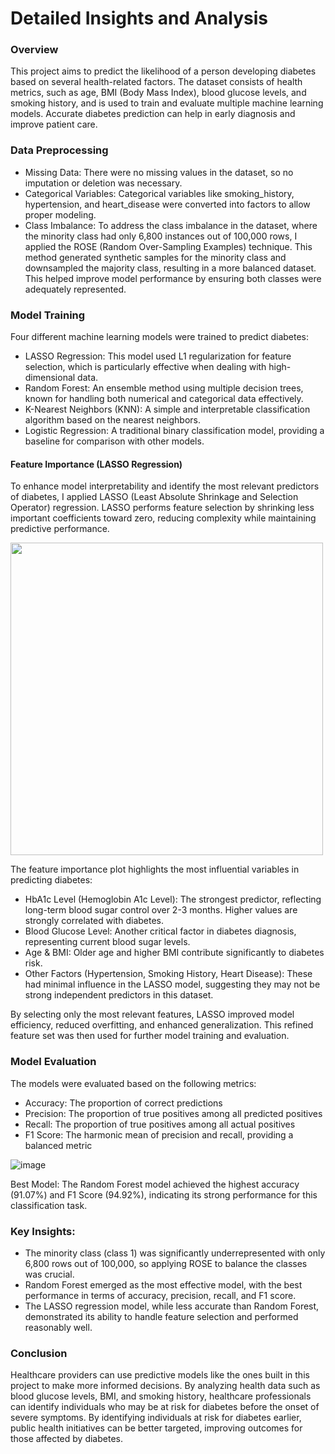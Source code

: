 # Detailed Insights and Analysis

### Overview
This project aims to predict the likelihood of a person developing diabetes based on several health-related factors. The dataset consists of health metrics, such as age, BMI (Body Mass Index), blood glucose levels, and smoking history, and is used to train and evaluate multiple machine learning models. Accurate diabetes prediction can help in early diagnosis and improve patient care.

### Data Preprocessing
* Missing Data: There were no missing values in the dataset, so no imputation or deletion was necessary.
* Categorical Variables: Categorical variables like smoking_history, hypertension, and heart_disease were converted into factors to allow proper modeling.
* Class Imbalance: To address the class imbalance in the dataset, where the minority class had only 6,800 instances out of 100,000 rows, I applied the ROSE (Random Over-Sampling Examples) technique. This method generated synthetic samples for the minority class and downsampled the majority class, resulting in a more balanced dataset. This helped improve model performance by ensuring both classes were adequately represented.

### Model Training
Four different machine learning models were trained to predict diabetes:
* LASSO Regression: This model used L1 regularization for feature selection, which is particularly effective when dealing with high-dimensional data.
* Random Forest: An ensemble method using multiple decision trees, known for handling both numerical and categorical data effectively.
* K-Nearest Neighbors (KNN): A simple and interpretable classification algorithm based on the nearest neighbors.
* Logistic Regression: A traditional binary classification model, providing a baseline for comparison with other models.

#### Feature Importance (LASSO Regression)

To enhance model interpretability and identify the most relevant predictors of diabetes, I applied LASSO (Least Absolute Shrinkage and Selection Operator) regression. LASSO performs feature selection by shrinking less important coefficients toward zero, reducing complexity while maintaining predictive performance.

<img src="https://github.com/user-attachments/assets/3e1b0636-319d-4ff4-bf35-b5bb1718cdb3" width="500"/>

The feature importance plot highlights the most influential variables in predicting diabetes:
* HbA1c Level (Hemoglobin A1c Level): The strongest predictor, reflecting long-term blood sugar control over 2-3 months. Higher values are strongly correlated with diabetes.
* Blood Glucose Level: Another critical factor in diabetes diagnosis, representing current blood sugar levels.
* Age & BMI: Older age and higher BMI contribute significantly to diabetes risk.
* Other Factors (Hypertension, Smoking History, Heart Disease): These had minimal influence in the LASSO model, suggesting they may not be strong independent predictors in this dataset.

By selecting only the most relevant features, LASSO improved model efficiency, reduced overfitting, and enhanced generalization. This refined feature set was then used for further model training and evaluation.

### Model Evaluation

The models were evaluated based on the following metrics:
* Accuracy: The proportion of correct predictions
* Precision: The proportion of true positives among all predicted positives
* Recall: The proportion of true positives among all actual positives
* F1 Score: The harmonic mean of precision and recall, providing a balanced metric

![image](https://github.com/user-attachments/assets/31fc1264-d536-43fc-94a2-7b138f7045d5)

Best Model: The Random Forest model achieved the highest accuracy (91.07%) and F1 Score (94.92%), indicating its strong performance for this classification task.




### Key Insights:
* The minority class (class 1) was significantly underrepresented with only 6,800 rows out of 100,000, so applying ROSE to balance the classes was crucial.
* Random Forest emerged as the most effective model, with the best performance in terms of accuracy, precision, recall, and F1 score.
* The LASSO regression model, while less accurate than Random Forest, demonstrated its ability to handle feature selection and performed reasonably well.

### Conclusion 
Healthcare providers can use predictive models like the ones built in this project to make more informed decisions. By analyzing health data such as blood glucose levels, BMI, and smoking history, healthcare professionals can identify individuals who may be at risk for diabetes before the onset of severe symptoms. By identifying individuals at risk for diabetes earlier, public health initiatives can be better targeted, improving outcomes for those affected by diabetes. 

